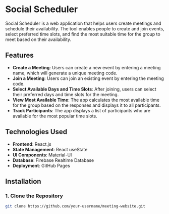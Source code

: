 # Social Scheduler

Social Scheduler is a web application that helps users create meetings and schedule their availability. The tool enables people to create and join events, select preferred time slots, and find the most suitable time for the group to meet based on their availability.

## Features

- **Create a Meeting**: Users can create a new event by entering a meeting name, which will generate a unique meeting code.
- **Join a Meeting**: Users can join an existing event by entering the meeting code.
- **Select Available Days and Time Slots**: After joining, users can select their preferred days and time slots for the meeting.
- **View Most Available Time**: The app calculates the most available time for the group based on the responses and displays it to all participants.
- **Track Participants**: The app displays a list of participants who are available for the most popular time slots.

## Technologies Used

- **Frontend**: React.js
- **State Management**: React useState
- **UI Components**: Material-UI
- **Database**: Firebase Realtime Database
- **Deployment**: GitHub Pages

## Installation

### 1. Clone the Repository

```bash
git clone https://github.com/your-username/meeting-website.git
